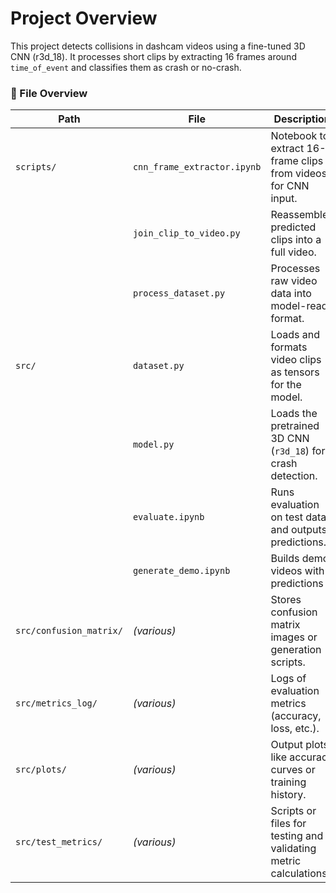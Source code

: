 # Project Overview

This project detects collisions in dashcam videos using a fine-tuned 3D CNN (r3d_18). It processes short clips by extracting 16 frames around ```time_of_event``` and classifies them as crash or no-crash.

### 📁 File Overview

| Path                         | File                          | Description                                                                |
|------------------------------|-------------------------------|----------------------------------------------------------------------------|
| `scripts/`                   | `cnn_frame_extractor.ipynb`   | Notebook to extract 16-frame clips from videos for CNN input.              |
|                              | `join_clip_to_video.py`       | Reassembles predicted clips into a full video.                             |
|                              | `process_dataset.py`          | Processes raw video data into model-ready format.                          |
| `src/`                       | `dataset.py`                  | Loads and formats video clips as tensors for the model.                    |
|                              | `model.py`                    | Loads the pretrained 3D CNN (`r3d_18`) for crash detection.                |
|                              | `evaluate.ipynb`              | Runs evaluation on test data and outputs predictions.                      |
|                              | `generate_demo.ipynb`         | Builds demo videos with predictions                                        |
| `src/confusion_matrix/`      | *(various)*                   | Stores confusion matrix images or generation scripts.                      |
| `src/metrics_log/`           | *(various)*                   | Logs of evaluation metrics (accuracy, loss, etc.).                         |
| `src/plots/`                 | *(various)*                   | Output plots like accuracy curves or training history.                     |
| `src/test_metrics/`          | *(various)*                   | Scripts or files for testing and validating metric calculations.           |
